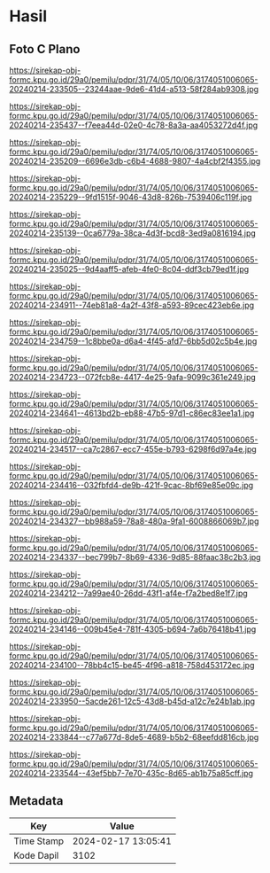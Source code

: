 # Hasil

## Foto C Plano

https://sirekap-obj-formc.kpu.go.id/29a0/pemilu/pdpr/31/74/05/10/06/3174051006065-20240214-233505--23244aae-9de6-41d4-a513-58f284ab9308.jpg

https://sirekap-obj-formc.kpu.go.id/29a0/pemilu/pdpr/31/74/05/10/06/3174051006065-20240214-235437--f7eea44d-02e0-4c78-8a3a-aa4053272d4f.jpg

https://sirekap-obj-formc.kpu.go.id/29a0/pemilu/pdpr/31/74/05/10/06/3174051006065-20240214-235209--6696e3db-c6b4-4688-9807-4a4cbf2f4355.jpg

https://sirekap-obj-formc.kpu.go.id/29a0/pemilu/pdpr/31/74/05/10/06/3174051006065-20240214-235229--9fd1515f-9046-43d8-826b-7539406c119f.jpg

https://sirekap-obj-formc.kpu.go.id/29a0/pemilu/pdpr/31/74/05/10/06/3174051006065-20240214-235139--0ca6779a-38ca-4d3f-bcd8-3ed9a0816194.jpg

https://sirekap-obj-formc.kpu.go.id/29a0/pemilu/pdpr/31/74/05/10/06/3174051006065-20240214-235025--9d4aaff5-afeb-4fe0-8c04-ddf3cb79ed1f.jpg

https://sirekap-obj-formc.kpu.go.id/29a0/pemilu/pdpr/31/74/05/10/06/3174051006065-20240214-234911--74eb81a8-4a2f-43f8-a593-89cec423eb6e.jpg

https://sirekap-obj-formc.kpu.go.id/29a0/pemilu/pdpr/31/74/05/10/06/3174051006065-20240214-234759--1c8bbe0a-d6a4-4f45-afd7-6bb5d02c5b4e.jpg

https://sirekap-obj-formc.kpu.go.id/29a0/pemilu/pdpr/31/74/05/10/06/3174051006065-20240214-234723--072fcb8e-4417-4e25-9afa-9099c361e249.jpg

https://sirekap-obj-formc.kpu.go.id/29a0/pemilu/pdpr/31/74/05/10/06/3174051006065-20240214-234641--4613bd2b-eb88-47b5-97d1-c86ec83ee1a1.jpg

https://sirekap-obj-formc.kpu.go.id/29a0/pemilu/pdpr/31/74/05/10/06/3174051006065-20240214-234517--ca7c2867-ecc7-455e-b793-6298f6d97a4e.jpg

https://sirekap-obj-formc.kpu.go.id/29a0/pemilu/pdpr/31/74/05/10/06/3174051006065-20240214-234416--032fbfd4-de9b-421f-9cac-8bf69e85e09c.jpg

https://sirekap-obj-formc.kpu.go.id/29a0/pemilu/pdpr/31/74/05/10/06/3174051006065-20240214-234327--bb988a59-78a8-480a-9fa1-6008866069b7.jpg

https://sirekap-obj-formc.kpu.go.id/29a0/pemilu/pdpr/31/74/05/10/06/3174051006065-20240214-234337--bec799b7-8b69-4336-9d85-88faac38c2b3.jpg

https://sirekap-obj-formc.kpu.go.id/29a0/pemilu/pdpr/31/74/05/10/06/3174051006065-20240214-234212--7a99ae40-26dd-43f1-af4e-f7a2bed8e1f7.jpg

https://sirekap-obj-formc.kpu.go.id/29a0/pemilu/pdpr/31/74/05/10/06/3174051006065-20240214-234146--009b45e4-781f-4305-b694-7a6b76418b41.jpg

https://sirekap-obj-formc.kpu.go.id/29a0/pemilu/pdpr/31/74/05/10/06/3174051006065-20240214-234100--78bb4c15-be45-4f96-a818-758d453172ec.jpg

https://sirekap-obj-formc.kpu.go.id/29a0/pemilu/pdpr/31/74/05/10/06/3174051006065-20240214-233950--5acde261-12c5-43d8-b45d-a12c7e24b1ab.jpg

https://sirekap-obj-formc.kpu.go.id/29a0/pemilu/pdpr/31/74/05/10/06/3174051006065-20240214-233844--c77a677d-8de5-4689-b5b2-68eefdd816cb.jpg

https://sirekap-obj-formc.kpu.go.id/29a0/pemilu/pdpr/31/74/05/10/06/3174051006065-20240214-233544--43ef5bb7-7e70-435c-8d65-ab1b75a85cff.jpg


## Metadata

| Key        | Value               |
| ---------- | ------------------- |
| Time Stamp | 2024-02-17 13:05:41 |
| Kode Dapil | 3102                |



